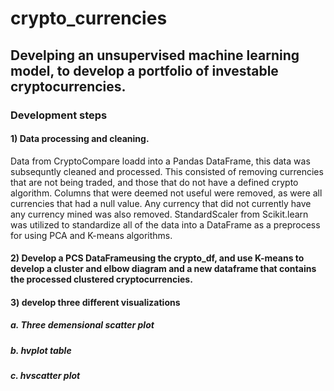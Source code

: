# crypto_currencies

## Develping an unsupervised machine learning model, to develop a portfolio of investable cryptocurrencies.

### Development steps

#### 1) Data processing and cleaning.
 Data from CryptoCompare loadd into a Pandas DataFrame, this data was subsequntly cleaned and processed. This consisted of removing currencies that are not being traded, and those that do not have a defined crypto algorithm. Columns that were deemed not useful were removed, as were all currencies that had a null value. Any currency that did not currently have any currency mined was also removed. StandardScaler from Scikit.learn was utilized to standardize all of the data into a DataFrame as a preprocess for using PCA and K-means algorithms.
 
 #### 2) Develop a PCS DataFrameusing the crypto_df, and use K-means to develop a cluster and elbow diagram and a new dataframe that contains the processed clustered cryptocurrencies.
 
 #### 3) develop three different visualizations
  ##### a. Three demensional scatter plot
  ##### b. hvplot table
  ##### c. hvscatter plot
